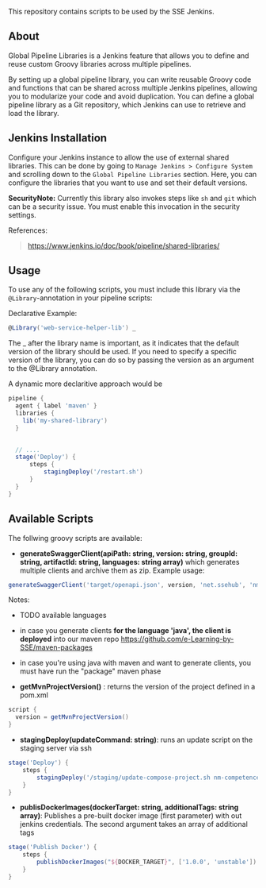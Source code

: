 This repository contains scripts to be used by the SSE Jenkins. 

## About 

Global Pipeline Libraries is a Jenkins feature that allows you to define and reuse custom Groovy libraries across multiple pipelines.

By setting up a global pipeline library, you can write reusable Groovy code and functions that can be shared across multiple Jenkins pipelines, allowing you to modularize your code and avoid duplication. You can define a global pipeline library as a Git repository, which Jenkins can use to retrieve and load the library.

## Jenkins Installation
Configure your Jenkins instance to allow the use of external shared libraries. This can be done by going to `Manage Jenkins > Configure System` and scrolling down to the `Global Pipeline Libraries` section. Here, you can configure the libraries that you want to use and set their default versions.

**SecurityNote:**
Currently this library also invokes steps like `sh` and `git` which can be a security issue. You must enable this invocation in the security settings. 

References:
> https://www.jenkins.io/doc/book/pipeline/shared-libraries/

## Usage
To use any of the following scripts, you must include this library via the `@Library`-annotation in your pipeline scripts:

Declarative Example:
```groovy
@Library('web-service-helper-lib') _
```

The _ after the library name is important, as it indicates that the default version of the library should be used. If you need to specify a specific version of the library, you can do so by passing the version as an argument to the @Library annotation.

A dynamic more declaritive approach would be
```groovy
pipeline {
  agent { label 'maven' }
  libraries {
    lib('my-shared-library')
  }

  
  // ....
  stage('Deploy') {
      steps {
          stagingDeploy('/restart.sh')
      }
  }
}
```


## Available Scripts


The follwing groovy scripts are available:

- **generateSwaggerClient(apiPath: string, version: string, groupId: string, artifactId: string, languages: string array)** which generates multiple clients and archive them as zip. Example usage:

```groovy
generateSwaggerClient('target/openapi.json', version, 'net.ssehub', 'nm-facade-service', ['javascript', 'typescript-angular'])
```

Notes:
- TODO available languages
- in case you generate clients **for the language 'java', the client is deployed** into our maven repo https://github.com/e-Learning-by-SSE/maven-packages
- in case you're using java with maven and want to generate clients, you must have run the "package" maven phase

- **getMvnProjectVersion()** : returns the version of the project defined in a pom.xml

```groovy
script {
  version = getMvnProjectVersion()
}
```

- **stagingDeploy(updateCommand: string)**: runs an update script on the staging server via ssh

```groovy
stage('Deploy') {
    steps {
        stagingDeploy('/staging/update-compose-project.sh nm-competence-repository')
    }
}
```

- **publisDockerImages(dockerTarget: string, additionalTags: string array)**: Publishes a pre-built docker image (first parameter) with out jenkins credentials. The second argument takes an array of additional tags

```groovy
stage('Publish Docker') {
    steps {
        publishDockerImages("${DOCKER_TARGET}", ['1.0.0', 'unstable'])
    }
}
```
